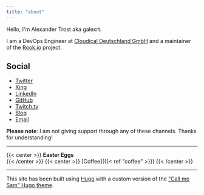 ```yaml
---
title: "about"
---
```


Hello, I'm Alexander Trost aka galexrt.

I am a DevOps Engineer at [Cloudical Deutschland GmbH](https://cloudical.io/) and a maintainer of the [Rook.io](https://rook.io/) project.

## Social

* [Twitter](https://twitter.com/galexrt)
* [Xing](https://www.xing.com/profile/Alexander_Trost18/cv)
* [LinkedIn](https://www.linkedin.com/in/alexander-trost/)
* [GitHub](https://github.com/galexrt)
* [Twitch.tv](https://twitch.tv/galexrt)
* [Blog](https://edenmal.moe/)
* [Email](mailto:galexrt@googlemail.com)

**Please note**: I am not giving support through any of these channels. Thanks for understanding!

***

{{< center >}}
**Easter Eggs**<br>
{{< /center >}}
{{< center >}}
[Coffee]({{< ref "coffee" >}})
{{< /center >}}

***

This site has been built using [Hugo](https://gohugo.io/) with a custom version of the ["Call me Sam" Hugo theme](https://github.com/victoriadrake/hugo-theme-sam).
